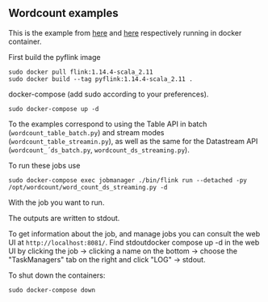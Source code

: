 ## Wordcount examples
This is the example from [here](https://nightlies.apache.org/flink/flink-docs-release-1.14/docs/dev/python/table_api_tutorial/) and [here](https://nightlies.apache.org/flink/flink-docs-release-1.14/docs/dev/python/datastream_tutorial/) respectively running in docker container.

First build the pyflink image
```
sudo docker pull flink:1.14.4-scala_2.11
sudo docker build --tag pyflink:1.14.4-scala_2.11 .
```

docker-compose (add sudo according to your preferences).
````
sudo docker-compose up -d
````

To the examples correspond to using the Table API in batch (``wordcount_table_batch.py``) and stream modes (``wordcount_table_streamin.py``), as well as the same for the Datastream API (``wordcount_´ds_batch.py``, ``wordcount_ds_streaming.py``).

To run these jobs use 
````
sudo docker-compose exec jobmanager ./bin/flink run --detached -py /opt/wordcount/word_count_ds_streaming.py -d
````

With the job you want to run.

The outputs are written to stdout.

To get information about the job, and manage jobs you can consult the web UI at `http://localhost:8081/`.
Find stdoutdocker compose up -d in the web UI by clicking the job -> clicking a name on the bottom -> choose the "TaskManagers" tab on the right and click "LOG" -> stdout.

To shut down the containers:
```
sudo docker-compose down
```